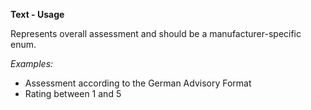 **Text - Usage**

Represents overall assessment and should be a manufacturer-specific enum.

*Examples:*

* Assessment according to the German Advisory Format
* Rating between 1 and 5
